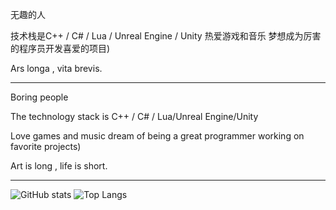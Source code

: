 无趣的人

技术栈是C++ / C# / Lua / Unreal Engine / Unity 热爱游戏和音乐 梦想成为厉害的程序员开发喜爱的项目)

Ars longa , vita brevis.

------------------------

Boring people

The technology stack is C++ / C# / Lua/Unreal Engine/Unity

Love games and music dream of being a great programmer working on favorite projects)

Art is long , life is short.

------------------------

![GitHub stats](https://github-readme-stats.vercel.app/api?username=Courtshipfy&theme=radical&locale=cn)    ![Top Langs](https://github-readme-stats.vercel.app/api/top-langs/?username=Courtshipfy&layout=compact&theme=radical&locale=cn)

